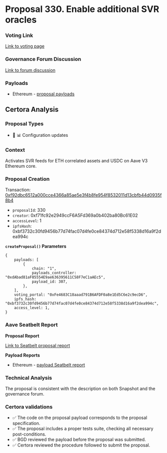 # Proposal 330. Enable additional SVR oracles

### Voting Link
[Link to voting page](https://vote.onaave.com/proposal/?proposalId=330)

### Governance Forum Discussion
[Link to forum discussion](https://governance.aave.com/t/direct-to-aip-aave-chainlink-svr-v1-activation-phase-3/22387)

### Payloads

* Ethereum - [proposal payloads](https://etherscan.io/address/0x32AE8876FcCe653995388E835e41e5AC9E1ecC70)



## Certora Analysis

### Proposal Types

* :wrench: :bar_chart: Configuration updates


### Context
Activates SVR feeds for ETH correlated assets and USDC on Aave V3 Ethereum core.

### Proposal Creation
Transaction: [0xf92dbc6512a000cce4366a85ae5e3f4b8fe954f8532011d13cbfb44d0935f8b4](https://etherscan.io/tx/0xf92dbc6512a000cce4366a85ae5e3f4b8fe954f8532011d13cbfb44d0935f8b4)
- `proposalId`: 330
- `creator`: 0xf71fc92e2949ccF6A5Fd369a0b402ba80Bc61E02
- `accessLevel`: 1
- `ipfsHash`: 0xbf3732c30fd9456b77d74fac07d4fe0ce84374d712e58f5338d16a9f2dea994c

**`createProposal()` Parameters**
```
{
    payloads: [
        {
            chain: "1",
            payloads_controller: "0xdAbad81aF85554E9ae636395611C58F7eC1aAEc5",
            payload_id: 307,
        },
    ],
    voting_portal: "0xFe4683C18aaad791B6AFDF0a8e1Ed5C6e2c9ecD6",
    ipfs_hash: "0xbf3732c30fd9456b77d74fac07d4fe0ce84374d712e58f5338d16a9f2dea994c",
    access_level: 1,
}
```

### Aave Seatbelt Report
**Proposal Report**

[Link to Seatbelt proposal report](https://github.com/bgd-labs/seatbelt-gov-v3/blob/main/reports/proposals/330.md)

**Payload Reports**

* Ethereum - [payload Seatbelt report](https://github.com/bgd-labs/seatbelt-gov-v3/blob/main/reports/payloads/1/0xdAbad81aF85554E9ae636395611C58F7eC1aAEc5/307.md)


### Technical Analysis

The proposal is consistent with the description on both Snapshot and the governance forum.

### Certora validations
* :white_check_mark: The code on the proposal payload corresponds to the proposal specification.
* :white_check_mark: The proposal includes a proper tests suite, checking all necessary post-conditions.
* :white_check_mark: BGD reviewed the payload before the proposal was submitted.
* :white_check_mark: Certora reviewed the procedure followed to submit the proposal.